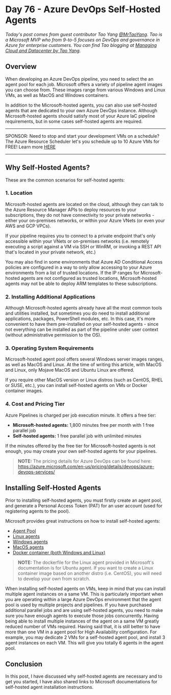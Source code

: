 # Day 76 - Azure DevOps Self-Hosted Agents

*Today's post comes from guest contributor Tao Yang [@MrTaoYang](https://twitter.com/mrtaoyang). Tao is a Microsoft MVP who from 9-to-5 focuses on DevOps and governance in Azure for enterprise customers. You can find Tao blogging at [Managing Cloud and Datacenter by Tao Yang](https://blog.tyang.org/).*

## Overview

When developing an Azure DevOps pipeline, you need to select the an agent pool for each job. Microsoft offers a variety of pipeline agent images you can choose from. These images range from various Windows and Linux VMs, as well as MacOS and Windows containers.

In addition to the Microsoft-hosted agents, you can also use self-hosted agents that are dedicated to your own Azure DevOps instance. Although Microsoft-hosted agents should satisfy most of your Azure IaC pipeline requirements, but in some cases self-hosted agents are required.

***
SPONSOR: Need to stop and start your development VMs on a schedule? The Azure Resource Scheduler let's you schedule up to 10 Azure VMs for FREE! Learn more [HERE](https://azuremarketplace.microsoft.com/en-us/marketplace/apps/lumagatena.resourcescheduler?tab=Overview)
***

## Why Self-Hosted Agents?

These are the common scenarios for self-hosted agents:

### 1. Location

Microsoft-hosted agents are located on the cloud, although they can talk to the Azure Resource Manager APIs to deploy resources to your subscriptions, they do not have connectivity to your private networks - either your on-premises networks, or within your Azure VNets (or even your AWS and GCP VPCs).

If your pipeline requires you to connect to a private endpoint that's only accessible within your VNets or on-premises networks (i.e. remotely executing a script against a VM via SSH or WinRM, or invoking a REST API that's located in your private network, etc.)

You may also find in some environments that Azure AD Conditional Access policies are configured in a way to only allow accessing to your Azure environments from a list of trusted locations. If the IP ranges for Microsoft-hosted agents are not configured as trusted locations, Microsoft-hosted agents may not be able to deploy ARM templates to these subscriptions.

### 2. Installing Additional Applications

Although Microsoft-hosted agents already have all the most common tools and utilities installed, but sometimes you do need to install additional applications, packages, PowerShell modules, etc. In this case, it's more convenient to have them pre-installed on your self-hosted agents - since not everything can be installed as part of the pipeline under user context (without administrative permission to the OS).

### 3. Operating System Requirements

Microsoft-hosted agent pool offers several Windows server images ranges, as well as MacOS and Linux. At the time of writing this article, with MacOS and Linux, only Mojave MacOS and Ubuntu Linux are offered.

If you require other MacOS version or Linux distros (such as CentOS, RHEL or SUSE, etc.), you can install self-hosted agents on VMs or Docker container images.

### 4. Cost and Pricing Tier

Azure Pipelines is charged per job execution minute. It offers a free tier:

* **Microsoft-hosted agents:** 1,800 minutes free per month with 1 free parallel job
* **Self-hosted agents:** 1 free parallel job with unlimited minutes

If the minutes offered by the free tier for Microsoft-hosted agents is not enough, you may create your own self-hosted agents for your pipelines.

>**NOTE:** The pricing details for Azure DevOps can be found here: https://azure.microsoft.com/en-us/pricing/details/devops/azure-devops-services/

## Installing Self-Hosted Agents

Prior to installing self-hosted agents, you must firstly create an agent pool, and generate a Personal Access Token (PAT) for an user account (used for registering agents to the pool).

Microsoft provides great instructions on how to install self-hosted agents:

* [Agent Pool](https://docs.microsoft.com/en-us/azure/devops/pipelines/agents/pools-queues?view=azure-devops&WT.mc_id=DOP-MVP-5000997)
* [Linux agents](https://docs.microsoft.com/en-us/azure/devops/pipelines/agents/v2-linux?view=azure-devops&WT.mc_id=DOP-MVP-5000997)
* [Windows agents](https://docs.microsoft.com/en-us/azure/devops/pipelines/agents/v2-windows?view=azure-devops&WT.mc_id=DOP-MVP-5000997)
* [MacOS agents](https://docs.microsoft.com/en-us/azure/devops/pipelines/agents/v2-osx?view=azure-devops&WT.mc_id=DOP-MVP-5000997)
* [Docker container (both Windows and Linux)](https://docs.microsoft.com/en-us/azure/devops/pipelines/agents/docker?view=azure-devops&WT.mc_id=DOP-MVP-5000997)

>**NOTE:** The dockerfile for the Linux agent provided in Microsoft's documentation is for Ubuntu agent. If you want to create a Linux container image based on another distro (i.e. CentOS), you will need to develop your own from scratch.

When installing self-hosted agents on VMs, keep in mind that you can install multiple agent instances on a same VM. This is particularly important when you are operating within a large Azure DevOps environment that the agent pool is used by multiple projects and pipelines. If you have purchased additional parallel jobs and are using self-hosted agents, you need to make sure you have enough agents to execute those jobs concurrently. Having being able to install multiple instances of the agent on a same VM greatly reduced number of VMs required. Having said that, it is still better to have more than one VM in a agent pool for High Availability configuration. For example, you may dedicate 2 VMs for a self-hosted agent pool, and install 3 agent instances on each VM. This will give you totally 6 agents in the agent pool.

## Conclusion

In this post, I have discussed why self-hosted agents are necessary and to get you started, I have also shared links to Microsoft documentations for self-hosted agent installation instructions.
